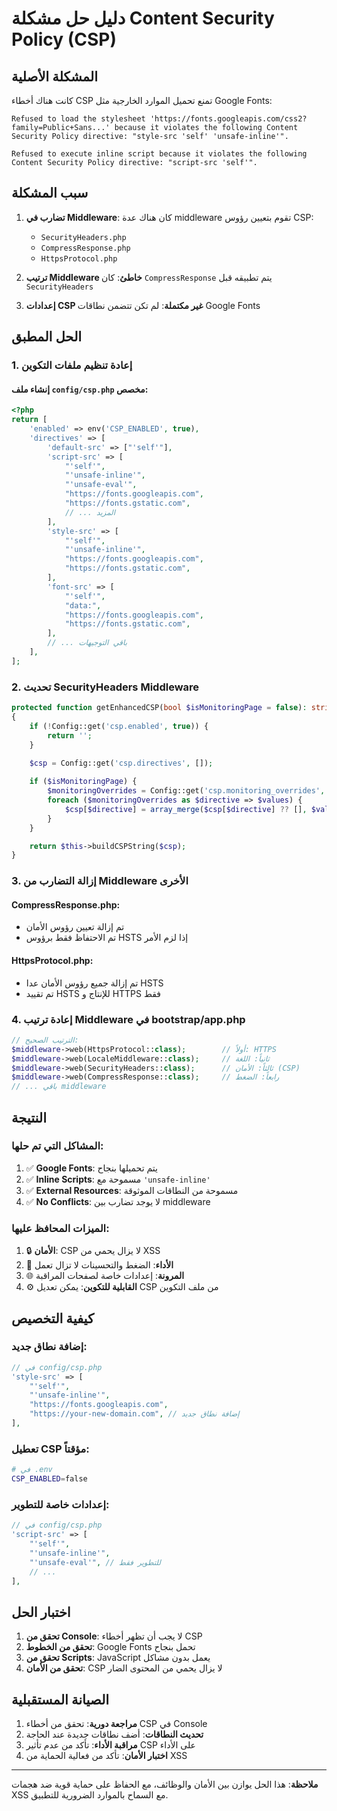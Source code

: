 # دليل حل مشكلة Content Security Policy (CSP)

## المشكلة الأصلية

كانت هناك أخطاء CSP تمنع تحميل الموارد الخارجية مثل Google Fonts:

```
Refused to load the stylesheet 'https://fonts.googleapis.com/css2?family=Public+Sans...' because it violates the following Content Security Policy directive: "style-src 'self' 'unsafe-inline'".

Refused to execute inline script because it violates the following Content Security Policy directive: "script-src 'self'".
```

## سبب المشكلة

1. **تضارب في Middleware**: كان هناك عدة middleware تقوم بتعيين رؤوس CSP:
   - `SecurityHeaders.php`
   - `CompressResponse.php` 
   - `HttpsProtocol.php`

2. **ترتيب Middleware خاطئ**: كان `CompressResponse` يتم تطبيقه قبل `SecurityHeaders`

3. **إعدادات CSP غير مكتملة**: لم تكن تتضمن نطاقات Google Fonts

## الحل المطبق

### 1. إعادة تنظيم ملفات التكوين

#### إنشاء ملف `config/csp.php` مخصص:
```php
<?php
return [
    'enabled' => env('CSP_ENABLED', true),
    'directives' => [
        'default-src' => ["'self'"],
        'script-src' => [
            "'self'",
            "'unsafe-inline'",
            "'unsafe-eval'",
            "https://fonts.googleapis.com",
            "https://fonts.gstatic.com",
            // ... المزيد
        ],
        'style-src' => [
            "'self'",
            "'unsafe-inline'",
            "https://fonts.googleapis.com",
            "https://fonts.gstatic.com",
        ],
        'font-src' => [
            "'self'",
            "data:",
            "https://fonts.googleapis.com",
            "https://fonts.gstatic.com",
        ],
        // ... باقي التوجيهات
    ],
];
```

### 2. تحديث SecurityHeaders Middleware

```php
protected function getEnhancedCSP(bool $isMonitoringPage = false): string
{
    if (!Config::get('csp.enabled', true)) {
        return '';
    }

    $csp = Config::get('csp.directives', []);
    
    if ($isMonitoringPage) {
        $monitoringOverrides = Config::get('csp.monitoring_overrides', []);
        foreach ($monitoringOverrides as $directive => $values) {
            $csp[$directive] = array_merge($csp[$directive] ?? [], $values);
        }
    }

    return $this->buildCSPString($csp);
}
```

### 3. إزالة التضارب من Middleware الأخرى

#### CompressResponse.php:
- تم إزالة تعيين رؤوس الأمان
- تم الاحتفاظ فقط برؤوس HSTS إذا لزم الأمر

#### HttpsProtocol.php:
- تم إزالة جميع رؤوس الأمان عدا HSTS
- تم تقييد HSTS للإنتاج و HTTPS فقط

### 4. إعادة ترتيب Middleware في bootstrap/app.php

```php
// الترتيب الصحيح:
$middleware->web(HttpsProtocol::class);        // أولاً: HTTPS
$middleware->web(LocaleMiddleware::class);     // ثانياً: اللغة
$middleware->web(SecurityHeaders::class);      // ثالثاً: الأمان (CSP)
$middleware->web(CompressResponse::class);     // رابعاً: الضغط
// ... باقي middleware
```

## النتيجة

### المشاكل التي تم حلها:

1. ✅ **Google Fonts**: يتم تحميلها بنجاح
2. ✅ **Inline Scripts**: مسموحة مع `'unsafe-inline'`
3. ✅ **External Resources**: مسموحة من النطاقات الموثوقة
4. ✅ **No Conflicts**: لا يوجد تضارب بين middleware

### الميزات المحافظ عليها:

1. 🔒 **الأمان**: CSP لا يزال يحمي من XSS
2. 🚀 **الأداء**: الضغط والتحسينات لا تزال تعمل
3. 🌐 **المرونة**: إعدادات خاصة لصفحات المراقبة
4. ⚙️ **القابلية للتكوين**: يمكن تعديل CSP من ملف التكوين

## كيفية التخصيص

### إضافة نطاق جديد:
```php
// في config/csp.php
'style-src' => [
    "'self'",
    "'unsafe-inline'",
    "https://fonts.googleapis.com",
    "https://your-new-domain.com", // إضافة نطاق جديد
],
```

### تعطيل CSP مؤقتاً:
```bash
# في .env
CSP_ENABLED=false
```

### إعدادات خاصة للتطوير:
```php
// في config/csp.php
'script-src' => [
    "'self'",
    "'unsafe-inline'",
    "'unsafe-eval'", // للتطوير فقط
    // ...
],
```

## اختبار الحل

1. **تحقق من Console**: لا يجب أن تظهر أخطاء CSP
2. **تحقق من الخطوط**: Google Fonts تحمل بنجاح
3. **تحقق من Scripts**: JavaScript يعمل بدون مشاكل
4. **تحقق من الأمان**: CSP لا يزال يحمي من المحتوى الضار

## الصيانة المستقبلية

1. **مراجعة دورية**: تحقق من أخطاء CSP في Console
2. **تحديث النطاقات**: أضف نطاقات جديدة عند الحاجة
3. **مراقبة الأداء**: تأكد من عدم تأثير CSP على الأداء
4. **اختبار الأمان**: تأكد من فعالية الحماية من XSS

---

**ملاحظة**: هذا الحل يوازن بين الأمان والوظائف، مع الحفاظ على حماية قوية ضد هجمات XSS مع السماح بالموارد الضرورية للتطبيق.
